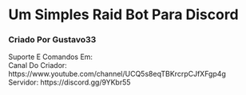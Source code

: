 <html>
<body>
<h1>Um Simples Raid Bot Para Discord</h1>
<h3>Criado Por Gustavo33</h3>
<p>Suporte E Comandos Em: <br />
Canal Do Criador: https://www.youtube.com/channel/UCQ5s8eqTBKrcrpCJfXFgp4g <br />
Servidor: https://discord.gg/9YKbr55</p>
</body>
</html>
